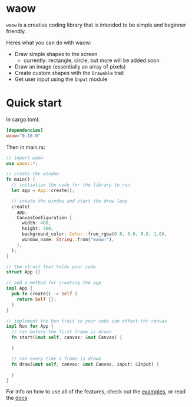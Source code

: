 # waow

`waow` is a creative coding library that is intended to be simple and beginner friendly.

Heres what you can do with waow:

- Draw simple shapes to the screen
  - currently: rectangle, circle, but more will be added soon
- Draw an image (essentially an array of pixels)
- Create custom shapes with the `Drawable` trait
- Get user input using the `Input` module

# Quick start

In cargo.toml:

```toml
[dependencies]
waow="0.10.0"
```

Then in main.rs:

```rust
// import waow
use waow::*;

// create the window
fn main() {
  // initialize the code for the library to run
  let app = App::create();

  // create the window and start the draw loop
  create(
    app,
    CanvasConfiguration {
      width: 400,
      height: 400,
      background_color: Color::from_rgba(0.0, 0.0, 0.0, 1.0),
      window_name: String::from("waow!"),
    },
  );
}

// the struct that holds your code
struct App {}

// add a method for creating the app
impl App {
  pub fn create() -> Self {
    return Self {};
  }
}

// implement the Run trait so your code can effect thr canvas
impl Run for App {
  // ran before the first frame is drawn
  fn start(&mut self, canvas: &mut Canvas) {

  }

  // ran every time a frame is drawn
  fn draw(&mut self, canvas: &mut Canvas, input: &Input) {

  }
}
```

For info on how to use all of the features, check out the [examples](https://github.com/samgcode/waow/tree/master/examples), or read the [docs](https://docs.rs/waow/latest/waow/)
